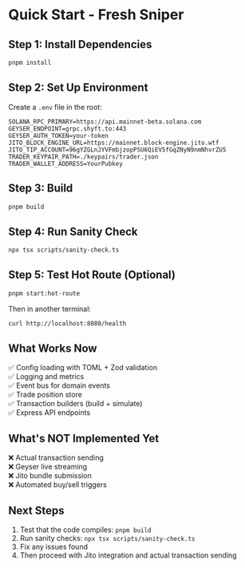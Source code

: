 # Quick Start - Fresh Sniper

## Step 1: Install Dependencies

```bash
pnpm install
```

## Step 2: Set Up Environment

Create a `.env` file in the root:

```env
SOLANA_RPC_PRIMARY=https://api.mainnet-beta.solana.com
GEYSER_ENDPOINT=grpc.shyft.to:443
GEYSER_AUTH_TOKEN=your-token
JITO_BLOCK_ENGINE_URL=https://mainnet.block-engine.jito.wtf
JITO_TIP_ACCOUNT=96gYZGLnJYVFmbjzopPSU6QiEV5fGqZNyN9nmNhvrZU5
TRADER_KEYPAIR_PATH=./keypairs/trader.json
TRADER_WALLET_ADDRESS=YourPubkey
```

## Step 3: Build

```bash
pnpm build
```

## Step 4: Run Sanity Check

```bash
npx tsx scripts/sanity-check.ts
```

## Step 5: Test Hot Route (Optional)

```bash
pnpm start:hot-route
```

Then in another terminal:
```bash
curl http://localhost:8080/health
```

## What Works Now

✅ Config loading with TOML + Zod validation  
✅ Logging and metrics  
✅ Event bus for domain events  
✅ Trade position store  
✅ Transaction builders (build + simulate)  
✅ Express API endpoints  

## What's NOT Implemented Yet

❌ Actual transaction sending  
❌ Geyser live streaming  
❌ Jito bundle submission  
❌ Automated buy/sell triggers  

## Next Steps

1. Test that the code compiles: `pnpm build`
2. Run sanity checks: `npx tsx scripts/sanity-check.ts`
3. Fix any issues found
4. Then proceed with Jito integration and actual transaction sending

